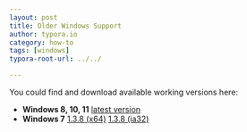 ```yaml
---
layout: post
title: Older Windows Support
author: typora.io
category: how-to
tags: [windows]
typora-root-url: ../../

---
```


You could find and download available working versions here:

-   **Windows 8, 10, 11** [latest version](https://typora.io#download)
-   **Windows 7** [1.3.8 (x64)](https://download.typora.io/windows/typora-setup-x64-1.3.8.exe)  [1.3.8 (ia32)](https://download.typora.io/windows/typora-setup-ia32-1.3.8.exe) 
